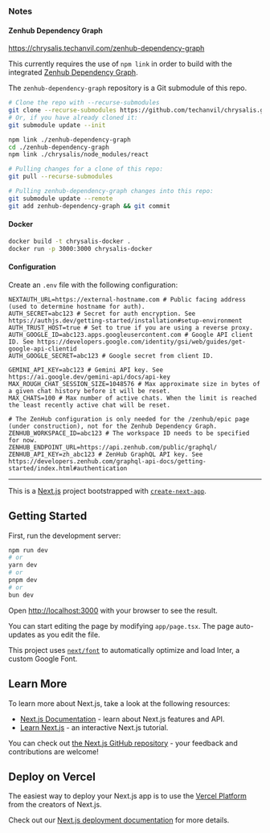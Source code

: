 ### Notes

#### Zenhub Dependency Graph

https://chrysalis.techanvil.com/zenhub-dependency-graph

This currently requires the use of `npm link` in order to build with the integrated [Zenhub Dependency Graph](https://github.com/techanvil/zenhub-dependency-graph/).

The `zenhub-dependency-graph` repository is a Git submodule of this repo.

```sh
# Clone the repo with --recurse-submodules
git clone --recurse-submodules https://github.com/techanvil/chrysalis.git
# Or, if you have already cloned it:
git submodule update --init

npm link ./zenhub-dependency-graph
cd ./zenhub-dependency-graph
npm link ./chrysalis/node_modules/react

# Pulling changes for a clone of this repo:
git pull --recurse-submodules

# Pulling zenhub-dependency-graph changes into this repo:
git submodule update --remote
git add zenhub-dependency-graph && git commit
```

#### Docker

```sh
docker build -t chrysalis-docker .
docker run -p 3000:3000 chrysalis-docker
```

#### Configuration

Create an `.env` file with the following configuration:

```
NEXTAUTH_URL=https://external-hostname.com # Public facing address (used to determine hostname for auth).
AUTH_SECRET=abc123 # Secret for auth encryption. See https://authjs.dev/getting-started/installation#setup-environment
AUTH_TRUST_HOST=true # Set to true if you are using a reverse proxy.
AUTH_GOOGLE_ID=abc123.apps.googleusercontent.com # Google API client ID. See https://developers.google.com/identity/gsi/web/guides/get-google-api-clientid
AUTH_GOOGLE_SECRET=abc123 # Google secret from client ID.

GEMINI_API_KEY=abc123 # Gemini API key. See https://ai.google.dev/gemini-api/docs/api-key
MAX_ROUGH_CHAT_SESSION_SIZE=1048576 # Max approximate size in bytes of a given chat history before it will be reset.
MAX_CHATS=100 # Max number of active chats. When the limit is reached the least recently active chat will be reset.

# The ZenHub configuration is only needed for the /zenhub/epic page (under construction), not for the Zenhub Dependency Graph.
ZENHUB_WORKSPACE_ID=abc123 # The workspace ID needs to be specified for now.
ZENHUB_ENDPOINT_URL=https://api.zenhub.com/public/graphql/
ZENHUB_API_KEY=zh_abc123 # ZenHub GraphQL API key. See https://developers.zenhub.com/graphql-api-docs/getting-started/index.html#authentication
```

---

This is a [Next.js](https://nextjs.org/) project bootstrapped with [`create-next-app`](https://github.com/vercel/next.js/tree/canary/packages/create-next-app).

## Getting Started

First, run the development server:

```bash
npm run dev
# or
yarn dev
# or
pnpm dev
# or
bun dev
```

Open [http://localhost:3000](http://localhost:3000) with your browser to see the result.

You can start editing the page by modifying `app/page.tsx`. The page auto-updates as you edit the file.

This project uses [`next/font`](https://nextjs.org/docs/basic-features/font-optimization) to automatically optimize and load Inter, a custom Google Font.

## Learn More

To learn more about Next.js, take a look at the following resources:

- [Next.js Documentation](https://nextjs.org/docs) - learn about Next.js features and API.
- [Learn Next.js](https://nextjs.org/learn) - an interactive Next.js tutorial.

You can check out [the Next.js GitHub repository](https://github.com/vercel/next.js/) - your feedback and contributions are welcome!

## Deploy on Vercel

The easiest way to deploy your Next.js app is to use the [Vercel Platform](https://vercel.com/new?utm_medium=default-template&filter=next.js&utm_source=create-next-app&utm_campaign=create-next-app-readme) from the creators of Next.js.

Check out our [Next.js deployment documentation](https://nextjs.org/docs/deployment) for more details.

